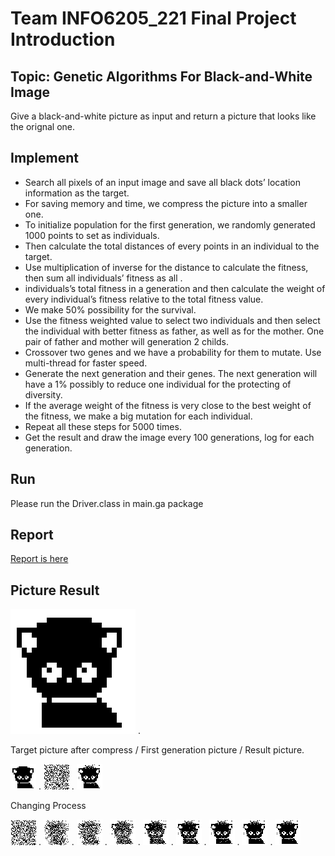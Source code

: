 # Team INFO6205_221 Final Project Introduction
## Topic: Genetic Algorithms For Black-and-White Image
  Give a black-and-white picture as input and return a picture that looks like the orignal one.
## Implement
* Search all pixels of an input image and save all black dots’ location information as the target.  
* For saving memory and time, we compress the picture into a smaller one.  
* To initialize population for the first generation, we randomly generated 1000 points to set as individuals.  
* Then calculate the total distances of every points in an individual to the target.  
* Use multiplication of inverse for the distance to calculate the fitness, then sum all individuals’ fitness as all . 
* individuals’s total fitness in a generation and then calculate the weight of every individual’s fitness relative to the total fitness value.
* We make 50% possibility for the survival.  
* Use the fitness weighted value to select two individuals and then select the individual with better fitness as father, as well as for the mother. One pair of father and mother will generation 2 childs.  
* Crossover two genes and we have a probability for them to mutate. Use multi-thread for faster speed.  
* Generate the next generation and their genes. The next generation will have a 1% possibly to reduce one individual for the protecting of diversity.  
* If the average weight of the fitness is very close to the best weight of the fitness, we make a big mutation for each individual.  
* Repeat all these steps for 5000 times.  
* Get the result and draw the image every 100 generations, log for each generation.  
## Run
Please run the Driver.class in main.ga package
## Report
[Report is here](Report_221.pdf)
## Picture Result
![picture](Algorithm/resource/target.png) . 

Target picture after compress / First generation picture / Result picture. 

![picture](Algorithm/resource/compress.png) . 
![picture](Algorithm/resource/gen0.png) . 
![picture](Algorithm/resource/result.png)     

Changing Process

![picture](Algorithm/resource/gen0.png) . 
![picture](Algorithm/resource/gen99.png) . 
![picture](Algorithm/resource/gen198.png) . 
![picture](Algorithm/resource/gen990.png) . 
![picture](Algorithm/resource/gen1980.png) . 
![picture](Algorithm/resource/gen2970.png) . 
![picture](Algorithm/resource/gen3960.png) . 
![picture](Algorithm/resource/gen4950.png) . 
![picture](Algorithm/resource/result.png)     
